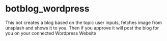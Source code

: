 # botblog_wordpress
This bot creates a blog based on the topic user inputs, fetches image from unsplash and shows it to you. Then if you approve it will post the blog for you on your connected Wordpress Website

